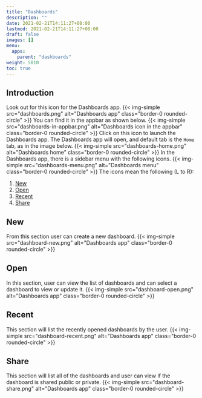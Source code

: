 ```yaml
---
title: "Dashboards"
description: ""
date: 2021-02-21T14:11:27+08:00
lastmod: 2021-02-21T14:11:27+08:00
draft: false
images: []
menu:
  apps:
    parent: "dashboards"
weight: 5010
toc: true
---
```


## Introduction

Look out for this icon for the Dashboards app.
{{< img-simple src="dashboards.png" alt="Dashboards app" class="border-0 rounded-circle" >}}
You can find it in the appbar as shown below.
{{< img-simple src="dashboards-in-appbar.png" alt="Dashboards icon in the appbar" class="border-0 rounded-circle" >}}
Click on this icon to launch the Dashboards app. The Dashboards app will open, and default tab is the `Home` tab, as in the image below.
{{< img-simple src="dashboards-home.png" alt="Dashboards home" class="border-0 rounded-circle" >}}
In the Dashboards app, there is a sidebar menu with the following icons.
{{< img-simple src="dashboards-menu.png" alt="Dashboards menu" class="border-0 rounded-circle" >}}
The icons mean the following (L to R):

  1. [New](#new)
  1. [Open](#open)
  1. [Recent](#recent)
  1. [Share](#share)

## New

From this section user can create a new dashboard.
{{< img-simple src="dashboard-new.png" alt="Dashboards app" class="border-0 rounded-circle" >}}

## Open

In this section, user can view the list of dashboards and can select a dashboard to view or update it.
{{< img-simple src="dashboard-open.png" alt="Dashboards app" class="border-0 rounded-circle" >}}

## Recent

This section will list the recently opened dashboards by the user.
{{< img-simple src="dashboard-recent.png" alt="Dashboards app" class="border-0 rounded-circle" >}}

## Share

This section will list all of the dashboards and user can view if the dashboard is shared public or private.
{{< img-simple src="dashboard-share.png" alt="Dashboards app" class="border-0 rounded-circle" >}}
